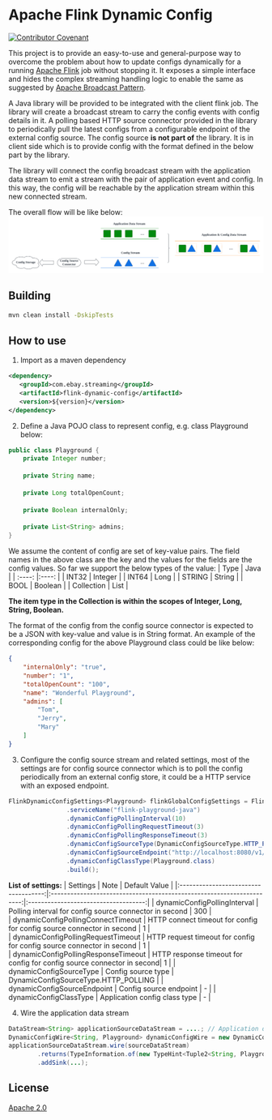 # Apache Flink Dynamic Config
[![Contributor Covenant](https://img.shields.io/badge/Contributor%20Covenant-2.1-4baaaa.svg)](https://www.contributor-covenant.org/version/2/1/code_of_conduct/)

This project is to provide an easy-to-use and general-purpose way to overcome the problem about how to update configs dynamically for a running [Apache Flink](https://flink.apache.org/) job without stopping it. It exposes a simple interface and hides the complex streaming handling logic to enable the same as 
suggested by [Apache Broadcast Pattern](https://flink.apache.org/2019/06/26/a-practical-guide-to-broadcast-state-in-apache-flink/).

A Java library will be provided to be integrated with the client flink job. The library will create a broadcast stream to carry the config events with config details in it. A polling based HTTP source connector provided in the library to periodically
pull the latest configs from a configurable endpoint of the external config source. The config source **is not part of** the library. It is in client side which is to provide config with the format defined in the below part by the library.

The library will connect the config broadcast stream with the application data stream to emit a
stream with the pair of application event and config. In this way, the config will be reachable by the application stream within this new connected
stream.

The overall flow will be like below:
![alt hello](./flink_dynamic_config.png)

## Building
```sh
mvn clean install -DskipTests
```

## How to use
1. Import as a maven dependency
```xml
<dependency>
   <groupId>com.ebay.streaming</groupId>
   <artifactId>flink-dynamic-config</artifactId>
   <version>${version}</version>
</dependency>
```
2. Define a Java POJO class to represent config, e.g. class Playground below:
```java
public class Playground {
    private Integer number;

    private String name;
   
    private Long totalOpenCount;

    private Boolean internalOnly;

    private List<String> admins;
}
```
We assume the content of config are set of key-value pairs. The field names in the above class are the key and the values for the fields are 
the config values. So far we support the below types of the value:
| Type         | Java      |
| :----:       |:----:     |
| INT32        | Integer   |
| INT64        | Long      |
| STRING       | String    |
| BOOL         | Boolean   |
| Collection   | List      |

**The item type in the Collection is within the scopes of Integer, Long, String, Boolean.**

The format of the config from the config source connector is expected to be a JSON with key-value and value is in String format.
An example of the corresponding config for the above Playground class could be like below:
```json
{
    "internalOnly": "true",
    "number": "1",
    "totalOpenCount": "100",
    "name": "Wonderful Playground",
    "admins": [
        "Tom",
        "Jerry",
        "Mary"
    ]
}
```

3. Configure the config source stream and related settings, most of the settings are for config source connector which is
to poll the config periodically from an external config store, it could be a HTTP service with an exposed endpoint.
```java
FlinkDynamicConfigSettings<Playground> flinkGlobalConfigSettings = FlinkDynamicConfigSettings.<Playground>builder()
                .serviceName("flink-playground-java")
                .dynamicConfigPollingInterval(10)
                .dynamicConfigPollingRequestTimeout(3)
                .dynamicConfigPollingResponseTimeout(3)
                .dynamicConfigSourceType(DynamicConfigSourceType.HTTP_POLLING)
                .dynamicConfigSourceEndpoint("http://localhost:8080/v1/configs")
                .dynamicConfigClassType(Playground.class)
                .build();
```
**List of settings:**
|               Settings               |                             Note                                      |               Default  Value         |
|:------------------------------------:|:---------------------------------------------------------------------:|:------------------------------------:|
|     dynamicConfigPollingInterval     |    Polling interval for config source connector in second             |                 300                  |  
|  dynamicConfigPollingConnectTimeout  | HTTP connect timeout for config for config source connector in second |                  1                   |  
|  dynamicConfigPollingRequestTimeout  | HTTP request timeout for config for config source connector in second |                  1                   |   
| dynamicConfigPollingResponseTimeout  | HTTP response timeout for config for config source connector in second|                  1                   |
|       dynamicConfigSourceType        |                      Config source type                               | DynamicConfigSourceType.HTTP_POLLING |
|     dynamicConfigSourceEndpoint      |                    Config source endpoint                             |                  -                   |
|        dynamicConfigClassType        |                Application config class type                          |                  -                   |

4. Wire the application data stream
```java
DataStream<String> applicationSourceDataStream = ....; // Application data stream
DynamicConfigWire<String, Playground> dynamicConfigWire = new DynamicConfigWire<>(flinkGlobalConfigSettings);
applicationSourceDataStream.wire(sourceDataStream)
        .returns(TypeInformation.of(new TypeHint<Tuple2<String, Playground>>(){}))
        .addSink(...);
```

## License
[Apache 2.0](https://www.apache.org/licenses/LICENSE-2.0)

